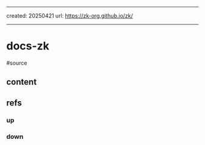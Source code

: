 ___
created: 20250421
url: https://zk-org.github.io/zk/
___

# docs-zk

#source

## content

## refs

### up

### down

